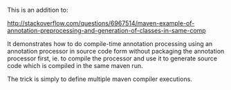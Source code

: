 This is an addition to:

http://stackoverflow.com/questions/6967514/maven-example-of-annotation-preprocessing-and-generation-of-classes-in-same-comp

It demonstrates how to do compile-time annotation processing using an annotation processor in source code form without packaging the annotation processor first, ie. to compile the processor and use it to generate source code which is compiled in the same maven run.

The trick is simply to define multiple maven compiler executions.
